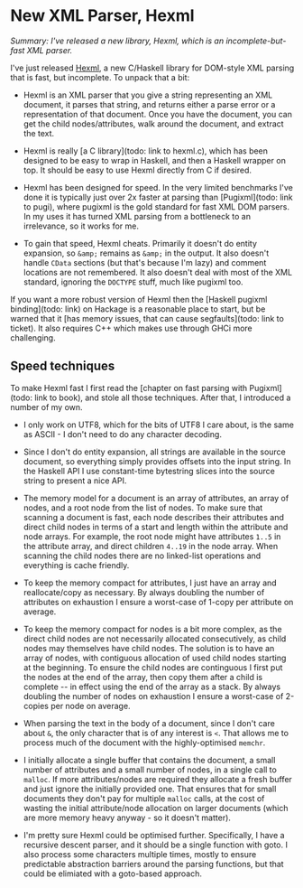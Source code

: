 # New XML Parser, Hexml

_Summary: I've released a new library, Hexml, which is an incomplete-but-fast XML parser._

I've just released [Hexml](https://github.com/ndmitchell/hexml), a new C/Haskell library for DOM-style XML parsing that is fast, but incomplete. To unpack that a bit:

* Hexml is an XML parser that you give a string representing an XML document, it parses that string, and returns either a parse error or a representation of that document. Once you have the document, you can get the child nodes/attributes, walk around the document, and extract the text.

* Hexml is really [a C library](todo: link to hexml.c), which has been designed to be easy to wrap in Haskell, and then a Haskell wrapper on top. It should be easy to use Hexml directly from C if desired.

* Hexml has been designed for speed. In the very limited benchmarks I've done it is typically just over 2x faster at parsing than [Pugixml](todo: link to pugi), where pugixml is the gold standard for fast XML DOM parsers. In my uses it has turned XML parsing from a bottleneck to an irrelevance, so it works for me.

* To gain that speed, Hexml cheats. Primarily it doesn't do entity expansion, so `&amp;` remains as `&amp;` in the output. It also doesn't handle `CData` sections (but that's because I'm lazy) and comment locations are not remembered. It also doesn't deal with most of the XML standard, ignoring the `DOCTYPE` stuff, much like pugixml too.

If you want a more robust version of Hexml then the [Haskell pugixml binding](todo: link) on Hackage is a reasonable place to start, but be warned that it [has memory issues, that can cause segfaults](todo: link to ticket). It also requires C++ which makes use through GHCi more challenging.

## Speed techniques

To make Hexml fast I first read the [chapter on fast parsing with Pugixml](todo: link to book), and stole all those techniques. After that, I introduced a number of my own.

* I only work on UTF8, which for the bits of UTF8 I care about, is the same as ASCII - I don't need to do any character decoding.

* Since I don't do entity expansion, all strings are available in the source document, so everything simply provides offsets into the input string. In the Haskell API I use constant-time bytestring slices into the source string to present a nice API.

* The memory model for a document is an array of attributes, an array of nodes, and a root node from the list of nodes. To make sure that scanning a document is fast, each node describes their attributes and direct child nodes in terms of a start and length within the attribute and node arrays. For example, the root node might have attributes `1..5` in the attribute array, and direct children `4..19` in the node array. When scanning the child nodes there are no linked-list operations and everything is cache friendly.

* To keep the memory compact for attributes, I just have an array and reallocate/copy as necessary. By always doubling the number of attributes on exhaustion I ensure a worst-case of 1-copy per attribute on average.

* To keep the memory compact for nodes is a bit more complex, as the direct child nodes are not necessarily allocated consecutively, as child nodes may themselves have child nodes. The solution is to have an array of nodes, with contiguous allocation of used child nodes starting at the beginning. To ensure the child nodes are continguous I first put the nodes at the end of the array, then copy them after a child is complete -- in effect using the end of the array as a stack. By always doubling the number of nodes on exhaustion I ensure a worst-case of 2-copies per node on average.

* When parsing the text in the body of a document, since I don't care about `&`, the only character that is of any interest is `<`. That allows me to process much of the document with the highly-optimised `memchr`.

* I initially allocate a single buffer that contains the document, a small number of attributes and a small number of nodes, in a single call to `malloc`. If more attributes/nodes are required they allocate a fresh buffer and just ignore the initially provided one. That ensures that for small documents they don't pay for multiple `malloc` calls, at the cost of wasting the initial attribute/node allocation on larger documents (which are more memory heavy anyway - so it doesn't matter).

* I'm pretty sure Hexml could be optimised further. Specifically, I have a recursive descent parser, and it should be a single function with goto. I also process some characters multiple times, mostly to ensure predictable abstraction barriers around the parsing functions, but that could be elimiated with a goto-based approach.
